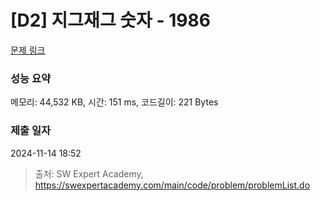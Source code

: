 # [D2] 지그재그 숫자 - 1986 

[문제 링크](https://swexpertacademy.com/main/code/problem/problemDetail.do?contestProbId=AV5PxmBqAe8DFAUq) 

### 성능 요약

메모리: 44,532 KB, 시간: 151 ms, 코드길이: 221 Bytes

### 제출 일자

2024-11-14 18:52



> 출처: SW Expert Academy, https://swexpertacademy.com/main/code/problem/problemList.do